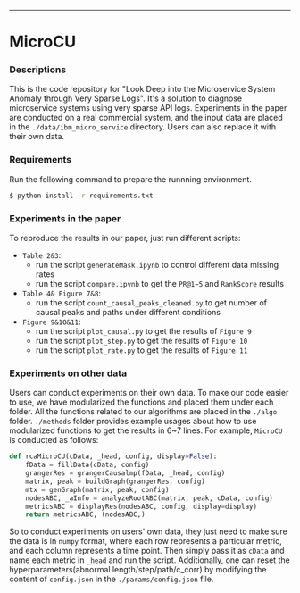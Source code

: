 ---
# MicroCU
### Descriptions
This is the code repository for "Look Deep into the Microservice System Anomaly through Very Sparse Logs". It's a solution to diagnose microservice systems using very sparse API logs. Experiments in the paper are conducted on a real commercial system, and the input data are placed in the `./data/ibm_micro_service` directory. Users can also replace it with their own data.

### Requirements
Run the following command to prepare the runnning environment.
```bash
$ python install -r requirements.txt 
```

### Experiments in the paper
To reproduce the results in our paper, just run different scripts:
- `Table 2&3`:
    - run the script `generateMask.ipynb` to control different data missing rates
    - run the script `compare.ipynb` to get the `PR@1~5` and `RankScore` results
- `Table 4& Figure 7&8`:
    - run the script `count_causal_peaks_cleaned.py` to get number of causal peaks and paths under different conditions
- `Figure 9&10&11`:
    - run the script `plot_causal.py` to get the results of `Figure 9`
    - run the script `plot_step.py` to get the results of `Figure 10`
    - run the script `plot_rate.py` to get the results of `Figure 11`

### Experiments on other data
Users can conduct experiments on their own data. To make our code easier to use, we have modularized the functions and placed them under each folder. All the functions related to our algorithms are placed in the `./algo` folder. `./methods` folder provides example usages about how to use modularized functions to get the results in 6~7 lines. For example, `MicroCU` is conducted as follows:
```python
def rcaMicroCU(cData, _head, config, display=False):
    fData = fillData(cData, config)
    grangerRes = grangerCausalmp(fData, _head, config)
    matrix, peak = buildGraph(grangerRes, config)
    mtx = genGraph(matrix, peak, config)
    nodesABC, _aInfo = analyzeRootABC(matrix, peak, cData, config)
    metricsABC = displayRes(nodesABC, config, display=display)
    return metricsABC, (nodesABC,)
```
So to conduct experiments on users' own data, they just need to make sure the data is in `numpy` format, where each row represents a particular metric, and each column represents a time point. Then simply pass it as `cData` and name each metric in `_head` and run the script. Additionally, one can reset the hyperparameters(abnormal length/step/path/c_corr) by modifying the content of `config.json` in the `./params/config.json` file.
